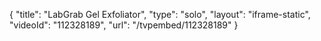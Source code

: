 {
    "title": "LabGrab Gel Exfoliator",
    "type": "solo",
    "layout": "iframe-static",
    "videoId": "112328189",
    "url": "\/tvpembed\/112328189"
}